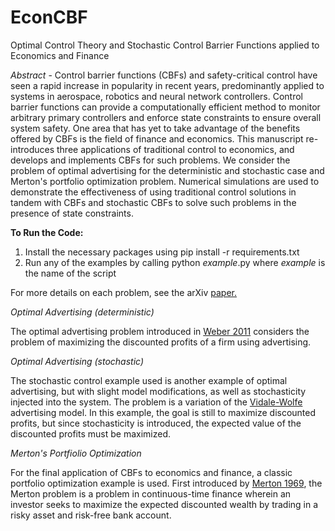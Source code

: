 # EconCBF
Optimal Control Theory and Stochastic Control Barrier Functions applied to Economics and Finance

_Abstract_ - Control barrier functions (CBFs) and safety-critical control have seen a rapid increase in popularity in recent years, predominantly applied to systems in aerospace, robotics and neural network controllers. Control barrier functions can provide a computationally efficient method to monitor arbitrary primary controllers and enforce state constraints to ensure overall system safety. One area that has yet to take advantage of the benefits offered by CBFs is the field of finance and economics. This manuscript re-introduces three applications of traditional control to economics, and develops and implements CBFs for such problems. We consider the problem of optimal advertising for the deterministic and stochastic case and Merton's portfolio optimization problem. Numerical simulations are used to demonstrate the effectiveness of using traditional control solutions in tandem with CBFs and stochastic CBFs to solve such problems in the presence of state constraints.

**To Run the Code:**
1) Install the necessary packages using pip install -r requirements.txt
2) Run any of the examples by calling python _example_.py where _example_ is the name of the script

For more details on each problem, see the arXiv [paper.](https://arxiv.org/abs/2312.12612)

_Optimal Advertising (deterministic)_

The optimal advertising problem introduced in [Weber 2011](https://mitpress.mit.edu/9780262015738/optimal-control-theory-with-applications-in-economics/) considers the problem of maximizing the discounted profits of a firm using advertising.

_Optimal Advertising (stochastic)_

The stochastic control example used is another example of optimal advertising, but with slight model modifications, as well as stochasticity injected into the system. The problem is a variation of the [Vidale-Wolfe](https://pubsonline.informs.org/doi/abs/10.1287/opre.5.3.370) advertising model. In this example, the goal is still to maximize discounted profits, but since stochasticity is introduced, the expected value of the discounted profits must be maximized.

_Merton's Portfiolio Optimization_

For the final application of CBFs to economics and finance, a classic portfolio optimization example is used. First introduced by [Merton 1969](https://www.jstor.org/stable/1926560), the Merton problem is a problem in continuous-time finance wherein an investor seeks to maximize the expected discounted wealth by trading in a risky asset and risk-free bank account. 
